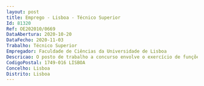 ```yaml
--- 
layout: post
title: Emprego - Lisboa - Técnico Superior
Id: 81320
Ref: OE202010/0669
DataAbertura: 2020-10-20
DataFecho: 2020-11-03
Trabalho: Técnico Superior
Empregador: Faculdade de Ciências da Universidade de Lisboa
Descricao: O posto de trabalho a concurso envolve o exercício de funções da carreira e categoria de Técnico Superior, tal como descritas no anexo à LTFP.
CodigoPostal: 1749-016 LISBOA
Concelho: Lisboa
Distrito: Lisboa
--- 
```


